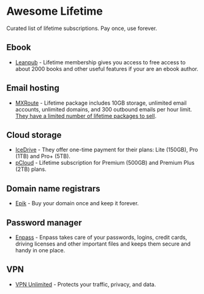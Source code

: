 # Awesome Lifetime

Curated list of lifetime subscriptions. Pay once, use forever.

## Ebook

- [Leanpub](https://leanpub.com/membership) - Lifetime membership gives you access to free access to about 2000 books and other useful features if your are an ebook author.

## Email hosting

- [MXRoute](https://mxroute.com/) - Lifetime package includes 10GB storage, unlimited email accounts, unlimited domains, and 300 outbound emails per hour limit. [They have a limited number of lifetime packages to sell](https://accounts.mxroute.com/index.php?/news/view/12/lifetime-promo/).

## Cloud storage

- [IceDrive](https://icedrive.net/) - They offer one-time payment for their plans: Lite (150GB), Pro (1TB) and Pro+ (5TB).
- [pCloud](https://www.pcloud.com/cloud-storage-pricing-plans.html?period=lifetime) - Lifetime subscription for Premium (500GB) and Premium Plus (2TB) plans.

## Domain name registrars

- [Epik](https://www.epik.com/promos/forever/) - Buy your domain once and keep it forever.

## Password manager

- [Enpass](https://www.enpass.io/pricing/) - Enpass takes care of your passwords, logins, credit cards, driving licenses and other important files and keeps them secure and handy in one place.

## VPN

- [VPN Unlimited](https://www.vpnunlimited.com/) - Protects your traffic, privacy, and data.
